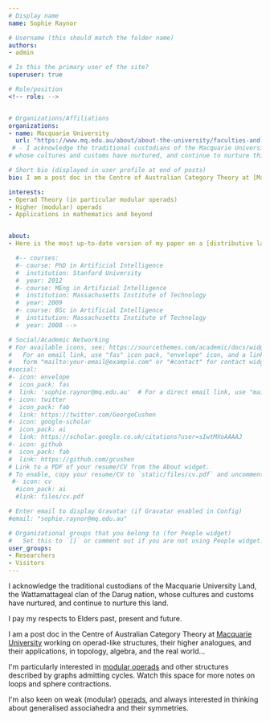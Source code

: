 ```yaml
---
# Display name
name: Sophie Raynor

# Username (this should match the folder name)
authors:
- admin

# Is this the primary user of the site?
superuser: true

# Role/position
<!-- role: -->


# Organizations/Affiliations
organizations:
- name: Macquarie University
  url: "https://www.mq.edu.au/about/about-the-university/faculties-and-departments/faculty-of-science-and-engineering/departments-and-centres/department-of-mathematics-and-statistics"
 # - I acknowledge the traditional custodians of the Macquarie University Land, the Wattamattageal clan of the Darug nation, 
# whose cultures and customs have nurtured, and continue to nurture this land. I pay my respects to Elders past, present and future.

# Short bio (displayed in user profile at end of posts)
bio: I am a post doc in the Centre of Australian Category Theory at [Macquarie University](http://www.mq.edu.au).

interests:
- Operad Theory (in particular modular operads)
- Higher (modular) operads
- Applications in mathematics and beyond


about:
- Here is the most up-to-date version of my paper on a [distributive law for modular operads](files/MO210329.pdf) (CSMs).  

  #-- courses:
  #- course: PhD in Artificial Intelligence
  #  institution: Stanford University
  #  year: 2012
  #- course: MEng in Artificial Intelligence
  #  institution: Massachusetts Institute of Technology
  #  year: 2009
  #- course: BSc in Artificial Intelligence
  #  institution: Massachusetts Institute of Technology
  #  year: 2008 -->

# Social/Academic Networking
# For available icons, see: https://sourcethemes.com/academic/docs/widgets/#icons
#   For an email link, use "fas" icon pack, "envelope" icon, and a link in the
#   form "mailto:your-email@example.com" or "#contact" for contact widget.
#social:
#- icon: envelope
#  icon_pack: fas
#  link: 'sophie.raynor@mq.edu.au'  # For a direct email link, use "mailto:test@example.org".
#- icon: twitter
#  icon_pack: fab
#  link: https://twitter.com/GeorgeCushen
#- icon: google-scholar
#  icon_pack: ai
#  link: https://scholar.google.co.uk/citations?user=sIwtMXoAAAAJ
#- icon: github
#  icon_pack: fab
#  link: https://github.com/gcushen
# Link to a PDF of your resume/CV from the About widget.
# To enable, copy your resume/CV to `static/files/cv.pdf` and uncomment the lines below.  
 #- icon: cv
  #icon_pack: ai
  #link: files/cv.pdf

# Enter email to display Gravatar (if Gravatar enabled in Config)
#email: "sophie.raynor@mq.edu.au"

# Organizational groups that you belong to (for People widget)
#   Set this to `[]` or comment out if you are not using People widget.  
user_groups:
- Researchers
- Visitors
---
```


I acknowledge the traditional custodians of the Macquarie University Land, the Wattamattageal clan of the Darug nation, 
whose cultures and customs have nurtured, and continue to nurture this land. 

I pay my respects to Elders past, present and future.



I am a post doc in the Centre of Australian Category Theory at [Macquarie University](http://www.mq.edu.au) working on operad-like structures, their higher analogues, and their applications, in topology, algebra, and the real world...  


I'm particularly interested in [modular operads](files/MO210329.pdf) and other structures described by graphs admitting cycles. Watch this space for more notes on loops and sphere contractions.

I'm also keen on weak (modular) [operads](files/InfinityCacti-arXiv-version1c.pdf), and always interested in thinking about generalised associahedra and their symmetries.

